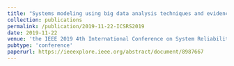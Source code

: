 ```yaml
---
title: "Systems modeling using big data analysis techniques and evidence"
collection: publications
permalink: /publication/2019-11-22-ICSRS2019
date: 2019-11-22
venue: 'the IEEE 2019 4th International Conference on System Reliability and Safety (ICSRS2019),'
pubtype: 'conference'
paperurl: https://ieeexplore.ieee.org/abstract/document/8987667
---
```

